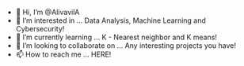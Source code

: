 - 👋 Hi, I’m @AlivavilA
- 👀 I’m interested in ... Data Analysis, Machine Learning and Cybersecurity!
- 🌱 I’m currently learning ... K - Nearest neighbor and K means!
- 💞️ I’m looking to collaborate on ... Any interesting projects you have!
- 📫 How to reach me ... HERE!

<!---
AlivavilA/AlivavilA is a ✨ special ✨ repository because its `README.md` (this file) appears on your GitHub profile.
You can click the Preview link to take a look at your changes.
--->
